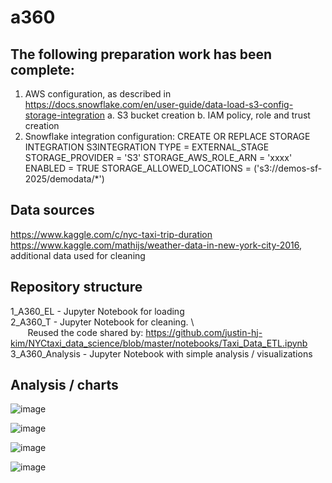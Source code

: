 # a360
## The following preparation work has been complete:

1. AWS configuration, as described in https://docs.snowflake.com/en/user-guide/data-load-s3-config-storage-integration
    a. S3 bucket creation
    b. IAM policy, role and trust creation
2. Snowflake integration configuration:
    CREATE OR REPLACE STORAGE INTEGRATION S3INTEGRATION
      TYPE = EXTERNAL_STAGE
      STORAGE_PROVIDER = 'S3'
      STORAGE_AWS_ROLE_ARN = 'xxxx'
      ENABLED = TRUE
      STORAGE_ALLOWED_LOCATIONS = ('s3://demos-sf-2025/demodata/*')
   
## Data sources
https://www.kaggle.com/c/nyc-taxi-trip-duration \
https://www.kaggle.com/mathijs/weather-data-in-new-york-city-2016, additional data used for cleaning

## Repository structure
1_A360_EL - Jupyter Notebook for loading \
2_A360_T - Jupyter Notebook for cleaning. \  
           &nbsp;&nbsp;&nbsp;&nbsp;&nbsp;&nbsp; Reused the code shared by: https://github.com/justin-hj-kim/NYCtaxi_data_science/blob/master/notebooks/Taxi_Data_ETL.ipynb \
3_A360_Analysis - Jupyter Notebook with simple analysis / visualizations


## Analysis / charts

![image](https://github.com/user-attachments/assets/2e1ad47b-3d5c-4bbf-acbb-c148f3915ecd)

![image](https://github.com/user-attachments/assets/7504820d-94a8-4639-a626-c049c2976e36)

![image](https://github.com/user-attachments/assets/0aa84c0b-b2df-4d45-8d0c-0c74253b026a)

![image](https://github.com/user-attachments/assets/1243625c-519b-47b2-a1cf-240a5fd29f29)




